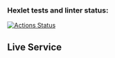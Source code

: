 ### Hexlet tests and linter status:
[![Actions Status](https://github.com/thiSSSnake/python-project-52/actions/workflows/hexlet-check.yml/badge.svg)](https://github.com/thiSSSnake/python-project-52/actions)

## Live Service
